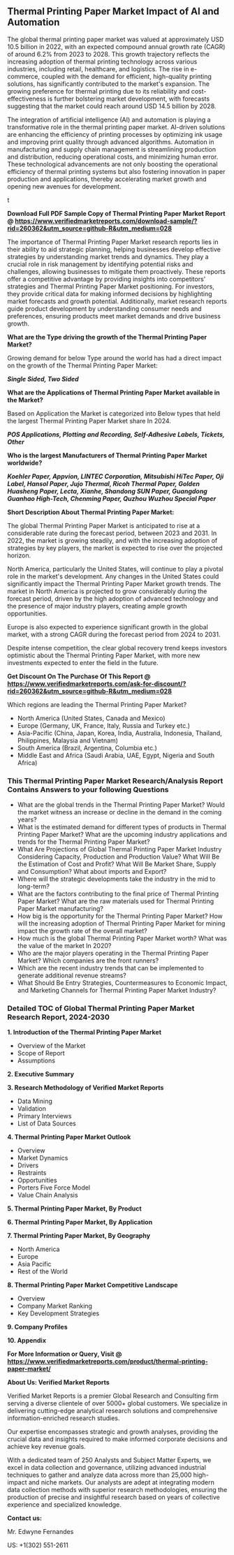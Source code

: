 <h2>Thermal Printing Paper Market Impact of AI and Automation</h2><p>The global thermal printing paper market was valued at approximately USD 10.5 billion in 2022, with an expected compound annual growth rate (CAGR) of around 6.2% from 2023 to 2028. This growth trajectory reflects the increasing adoption of thermal printing technology across various industries, including retail, healthcare, and logistics. The rise in e-commerce, coupled with the demand for efficient, high-quality printing solutions, has significantly contributed to the market's expansion. The growing preference for thermal printing due to its reliability and cost-effectiveness is further bolstering market development, with forecasts suggesting that the market could reach around USD 14.5 billion by 2028.</p><p>The integration of artificial intelligence (AI) and automation is playing a transformative role in the thermal printing paper market. AI-driven solutions are enhancing the efficiency of printing processes by optimizing ink usage and improving print quality through advanced algorithms. Automation in manufacturing and supply chain management is streamlining production and distribution, reducing operational costs, and minimizing human error. These technological advancements are not only boosting the operational efficiency of thermal printing systems but also fostering innovation in paper production and applications, thereby accelerating market growth and opening new avenues for development.</p>t</p><p id="" class=""><strong>Download Full PDF Sample Copy of Thermal Printing Paper Market Report @ <a href="https://www.verifiedmarketreports.com/download-sample/?rid=260362&utm_source=github-R&utm_medium=028" target="_blank">https://www.verifiedmarketreports.com/download-sample/?rid=260362&utm_source=github-R&utm_medium=028</a></strong></p><p>The importance of&nbsp;Thermal Printing Paper Market research reports lies in their ability to aid strategic planning, helping businesses develop effective strategies by understanding market trends and dynamics. They play a crucial role in risk management by identifying potential risks and challenges, allowing businesses to mitigate them proactively. These reports offer a competitive advantage by providing insights into competitors' strategies and Thermal Printing Paper Market positioning. For investors, they provide critical data for making informed decisions by highlighting market forecasts and growth potential. Additionally, market research reports guide product development by understanding consumer needs and preferences, ensuring products meet market demands and drive business growth.</p><p><strong>What are the&nbsp;Type driving the growth of the Thermal Printing Paper Market?</strong></p><p id="" class="">Growing demand for below Type around the world has had a direct impact on the growth of the Thermal Printing Paper Market:</p><em><strong>Single Sided, Two Sided</strong></em></p><strong>What are the&nbsp;Applications&nbsp;of Thermal Printing Paper Market available in the Market?</strong></p><p id="" class="">Based on Application the Market is categorized into Below types that held the largest Thermal Printing Paper Market share In 2024.</p><em><strong>POS Applications, Plotting and Recording, Self-Adhesive Labels, Tickets, Other</strong></em></p><strong>Who is the largest Manufacturers of Thermal Printing Paper Market worldwide?</strong></p><p><em><strong>Koehler Paper, Appvion, LINTEC Corporation, Mitsubishi HiTec Paper, Oji Label, Hansol Paper, Jujo Thermal, Ricoh Thermal Paper, Golden Huasheng Paper, Lecta, Xianhe, Shandong SUN Paper, Guangdong Guanhao High-Tech, Chenming Paper, Quzhou Wuzhou Special Paper</strong></em></p><p id="" class=""><strong>Short Description About Thermal Printing Paper Market:</strong></p><p>The global Thermal Printing Paper Market is anticipated to rise at a considerable rate during the forecast period, between 2023 and 2031. In 2022, the market is growing steadily, and with the increasing adoption of strategies by key players, the market is expected to rise over the projected horizon.</p><p>North America, particularly the United States, will continue to play a pivotal role in the market's development. Any changes in the United States could significantly impact the Thermal Printing Paper Market growth trends. The market in North America is projected to grow considerably during the forecast period, driven by the high adoption of advanced technology and the presence of major industry players, creating ample growth opportunities.</p><p>Europe is also expected to experience significant growth in the global market, with a strong CAGR during the forecast period from 2024 to 2031.</p><p>Despite intense competition, the clear global recovery trend keeps investors optimistic about the Thermal Printing Paper Market, with more new investments expected to enter the field in the future.</p><p id="" class=""><strong>Get Discount On The Purchase Of This Report @ <a href="https://www.verifiedmarketreports.com/ask-for-discount/?rid=260362&utm_source=github-R&utm_medium=028" target="_blank">https://www.verifiedmarketreports.com/ask-for-discount/?rid=260362&utm_source=github-R&utm_medium=028</a></strong></p>Which regions are leading the Thermal Printing Paper Market?</p><ul><li>North America (United States, Canada and Mexico)</li><li>Europe (Germany, UK, France, Italy, Russia and Turkey etc.)</li><li>Asia-Pacific (China, Japan, Korea, India, Australia, Indonesia, Thailand, Philippines, Malaysia and Vietnam)</li><li>South America (Brazil, Argentina, Columbia etc.)</li><li>Middle East and Africa (Saudi Arabia, UAE, Egypt, Nigeria and South Africa)</li></ul><h3 id="" class="">This Thermal Printing Paper Market Research/Analysis Report Contains Answers to your following Questions</h3><ul><li>What are the global trends in the Thermal Printing Paper Market? Would the market witness an increase or decline in the demand in the coming years?</li><li>What is the estimated demand for different types of products in Thermal Printing Paper Market? What are the upcoming industry applications and trends for the Thermal Printing Paper Market?</li><li>What Are Projections of Global Thermal Printing Paper Market Industry Considering Capacity, Production and Production Value? What Will Be the Estimation of Cost and Profit? What Will Be Market Share, Supply and Consumption? What about imports and Export?</li><li>Where will the strategic developments take the industry in the mid to long-term?</li><li>What are the factors contributing to the final price of Thermal Printing Paper Market? What are the raw materials used for Thermal Printing Paper Market manufacturing?</li><li>How big is the opportunity for the Thermal Printing Paper Market? How will the increasing adoption of Thermal Printing Paper Market for mining impact the growth rate of the overall market?</li><li>How much is the global Thermal Printing Paper Market worth? What was the value of the market In 2020?</li><li>Who are the major players operating in the Thermal Printing Paper Market? Which companies are the front runners?</li><li>Which are the recent industry trends that can be implemented to generate additional revenue streams?</li><li>What Should Be Entry Strategies, Countermeasures to Economic Impact, and Marketing Channels for Thermal Printing Paper Market Industry?</li></ul><h3 id="" class="">Detailed TOC of Global Thermal Printing Paper Market Research Report, 2024-2030</h3><p id="" class=""><strong>1. Introduction of the Thermal Printing Paper Market</strong></p><ul><li>Overview of the Market</li><li>Scope of Report</li><li>Assumptions</li></ul><p id="" class=""><strong>2. Executive Summary</strong></p><p id="" class=""><strong>3. Research Methodology of Verified Market Reports</strong></p><ul><li>Data Mining</li><li>Validation</li><li>Primary Interviews</li><li>List of Data Sources</li></ul><p id="" class=""><strong>4. Thermal Printing Paper Market Outlook</strong></p><ul><li>Overview</li><li>Market Dynamics</li><li>Drivers</li><li>Restraints</li><li>Opportunities</li><li>Porters Five Force Model</li><li>Value Chain Analysis</li></ul><p id="" class=""><strong>5. Thermal Printing Paper Market, By Product</strong></p><p id="" class=""><strong>6. Thermal Printing Paper Market, By Application</strong></p><p id="" class=""><strong>7. Thermal Printing Paper Market, By Geography</strong></p><ul><li>North America</li><li>Europe</li><li>Asia Pacific</li><li>Rest of the World</li></ul><p id="" class=""><strong>8. Thermal Printing Paper Market Competitive Landscape</strong></p><ul><li>Overview</li><li>Company Market Ranking</li><li>Key Development Strategies</li></ul><p id="" class=""><strong>9. Company Profiles</strong></p><p id="" class=""><strong>10. Appendix</strong></p><p id="" class=""><strong>For More Information or Query, Visit @ <a href="https://www.verifiedmarketreports.com/product/thermal-printing-paper-market/" target="_blank">https://www.verifiedmarketreports.com/product/thermal-printing-paper-market/</a></strong></p><p id="" class=""><strong>About Us: Verified Market Reports</strong></p><p id="" class="">Verified Market Reports is a premier Global Research and Consulting firm serving a diverse clientele of over 5000+ global customers. We specialize in delivering cutting-edge analytical research solutions and comprehensive information-enriched research studies.</p><p id="" class="">Our expertise encompasses strategic and growth analyses, providing the crucial data and insights required to make informed corporate decisions and achieve key revenue goals.</p><p id="" class="">With a dedicated team of 250 Analysts and Subject Matter Experts, we excel in data collection and governance, utilizing advanced industrial techniques to gather and analyze data across more than 25,000 high-impact and niche markets. Our analysts are adept at integrating modern data collection methods with superior research methodologies, ensuring the production of precise and insightful research based on years of collective experience and specialized knowledge.</p><p id="" class=""><strong>Contact us:</strong></p><p id="" class="">Mr. Edwyne Fernandes</p><p id="" class="">US: +1(302) 551-2611</p>